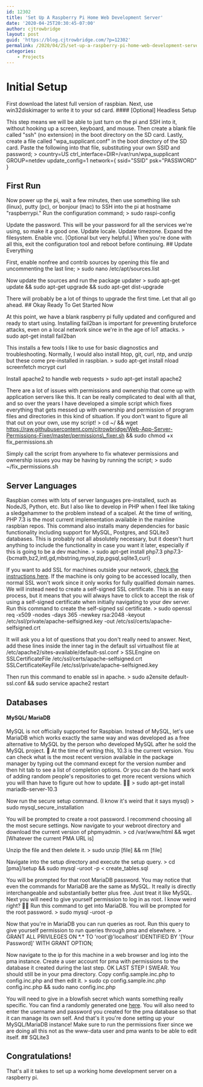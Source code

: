 ```yaml
---
id: 12302
title: 'Set Up A Raspberry Pi Home Web Development Server'
date: '2020-04-25T20:30:45-07:00'
author: cjtrowbridge
layout: post
guid: 'https://blog.cjtrowbridge.com/?p=12302'
permalink: /2020/04/25/set-up-a-raspberry-pi-home-web-development-server/
categories:
    - Projects
---
```


# Initial Setup

First download the latest full version of raspbian. Next, use win32diskimager to write it to your sd card. #### \[Optional\] Headless Setup

This step means we will be able to just turn on the pi and SSH into it, without hooking up a screen, keyboard, and mouse. Then create a blank file called "ssh" (no extension) in the boot directory on the SD card. Lastly, create a file called "wpa\_supplicant.conf" in the boot directory of the SD card. Paste the following into that file, substituting your own SSID and password; > country=US ctrl\_interface=DIR=/var/run/wpa\_supplicant GROUP=netdev update\_config=1 network={ ssid="SSID" psk="PASSWORD" }

## First Run

Now power up the pi, wait a few minutes, then use something like ssh (linux), putty (pc), or bonjour (mac) to SSH into the pi at hostname "raspberrypi." Run the configuration command; > sudo raspi-config

Update the password. This will be your password for all the services we're using, so make it a good one. Update locale. Update timezone. Expand the filesystem. Enable vnc. \[Optional but very helpful.\] When you're done with all this, exit the configuration tool and reboot before continuing. ## Update Everything

First, enable nonfree and contrib sources by opening this file and uncommenting the last line; > sudo nano /etc/apt/sources.list

Now update the sources and run the package updater > sudo apt-get update &amp;&amp; sudo apt-get upgrade &amp;&amp; sudo apt-get dist-upgrade

There will probably be a lot of things to upgrade the first time. Let that all go ahead. ## Okay Ready To Get Started Now

At this point, we have a blank raspberry pi fully updated and configured and ready to start using. Installing fail2ban is important for preventing bruteforce attacks, even on a local network since we're in the age of IoT attacks. > sudo apt-get install fail2ban

This installs a few tools I like to use for basic diagnostics and troubleshooting. Normally, I would also install htop, git, curl, ntp, and unzip but these come pre-installed in raspbian. > sudo apt-get install nload screenfetch mcrypt curl

Install apache2 to handle web requests > sudo apt-get install apache2

There are a lot of issues with permissions and ownership that come up with application servers like this. It can be really complicated to deal with all that, and so over the years I have developed a simple script which fixes everything that gets messed up with ownership and permission of program files and directories in this kind of situation. If you don't want to figure all that out on your own, use my script! > cd ~/ &amp;&amp; wget https://raw.githubusercontent.com/cjtrowbridge/Web-App-Server-Permissions-Fixer/master/permissions\_fixer.sh &amp;&amp; sudo chmod +x fix\_permissions.sh

Simply call the script from anywhere to fix whatever permissions and ownership issues you may be having by running the script; > sudo ~/fix\_permissions.sh

## Server Languages

Raspbian comes with lots of server languages pre-installed, such as NodeJS, Python, etc. But I also like to develop in PHP when I feel like taking a sledgehammer to the problem instead of a scalpel. At the time of writing, PHP 7.3 is the most current implementation available in the mainline raspbian repos. This command also installs many dependencies for basic functionality including support for MySQL, Postgres, and SQLite3 databases. This is probably not all absolutely necessary, but it doesn't hurt anything to include the functionality in case you want it later, especially if this is going to be a dev machine. > sudo apt-get install php7.3 php7.3-{bcmath,bz2,intl,gd,mbstring,mysql,zip,pgsql,sqlite3,curl}

If you want to add SSL for machines outside your network, [check the instructions here](https://blog.cjtrowbridge.com/2020/04/18/web-application-server-setup-2020/). If the machine is only going to be accessed locally, then normal SSL won't work since it only works for fully qualified domain names. We will instead need to create a self-signed SSL certificate. This is an easy process, but it means that you will always have to click to accept the risk of using a self-signed certificate when initially navigating to your dev server. Run this command to create the self-signed ssl certificate. > sudo openssl req -x509 -nodes -days 365 -newkey rsa:2048 -keyout /etc/ssl/private/apache-selfsigned.key -out /etc/ssl/certs/apache-selfsigned.crt

It will ask you a lot of questions that you don't really need to answer. Next, add these lines inside the inner tag in the default ssl virtualhost file at /etc/apache2/sites-available/default-ssl.conf > SSLEngine on SSLCertificateFile /etc/ssl/certs/apache-selfsigned.crt SSLCertificateKeyFile /etc/ssl/private/apache-selfsigned.key

Then run this command to enable ssl in apache. > sudo a2ensite default-ssl.conf &amp;&amp; sudo service apache2 restart

## Databases

#### MySQL/ MariaDB

MySQL is not officially supported for Raspbian. Instead of MySQL, let's use MariaDB which works exactly the same way and was developed as a free alternative to MySQL by the person who developed MySQL after he sold the MySQL project. 🤣 At the time of writing this, 10.3 is the current version. You can check what is the most recent version available in the package manager by typing out the command except for the version number and then hit tab to see a list of completion options. Or you can do the hard work of adding random people's repositories to get more recent versions which you will than have to figure out how to update. 🤷‍♀️ > sudo apt-get install mariadb-server-10.3

Now run the secure setup command. (I know it's weird that it says mysql) > sudo mysql\_secure\_installation

You will be prompted to create a root password. I recommend choosing all the most secure settings. Now navigate to your webroot directory and download the current version of phpmyadmin. > cd /var/www/html &amp;&amp; wget \[Whatever the current PMA URL is\]

Unzip the file and then delete it. > sudo unzip \[file\] &amp;&amp; rm \[file\]

Navigate into the setup directory and execute the setup query. > cd \[pma\]/setup &amp;&amp; sudo mysql -uroot -p &lt; create\_tables.sql

You will be prompted for that root MariaDB password. You may notice that even the commands for MariaDB are the same as MySQL. It really is directly interchangeable and substantially better plus free. Just treat it like MySQL. Next you will need to give yourself permission to log in as root. I know weird right? 🤷‍♀️ Run this command to get into MariaDB. You will be prompted for the root password. > sudo mysql -uroot -p

Now that you're in MariaDB you can run queries as root. Run this query to give yourself permission to run queries through pma and elsewhere. > GRANT ALL PRIVILEGES ON \*.\* TO 'root'@'localhost' IDENTIFIED BY '\[Your Password\]' WITH GRANT OPTION;

Now navigate to the ip for this machine in a web browser and log into the pma instance. Create a user account for pma with permissions to the database it created during the last step. OK LAST STEP I SWEAR. You should still be in your pma directory. Copy config.sample.inc.php to config.inc.php and then edit it. > sudo cp config.sample.inc.php config.inc.php &amp;&amp; sudo nano config.inc.php

You will need to give in a blowfish secret which wants something really specific. You can find a randomly generated one [here](https://cjtrowbridge.com/password-generator/). You will also need to enter the username and password you created for the pma database so that it can manage its own self. And that's it you're done setting up your MySQL/MariaDB instance! Make sure to run the permissions fixer since we are doing all this not as the www-data user and pma wants to be able to edit itself. ## SQLite3

## Congratulations!

That's all it takes to set up a working home development server on a raspberry pi.
